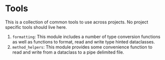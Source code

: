 # Tools

This is a collection of common tools to use across projects. No project specific tools should live here.

1. ``formatting``: This module includes a number of type conversion functions as well as functions to format, read and write type hinted dataclasses.
1. ``method_helpers``: This module provides some convenience function to read and write from a dataclass to a pipe delimited file.